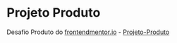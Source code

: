 # Projeto Produto
 Desafio Produto do [frontendmentor.io](https://www.frontendmentor.io/) - [Projeto-Produto](https://github.com/luizfelipe0413/Projeto-Produto)
